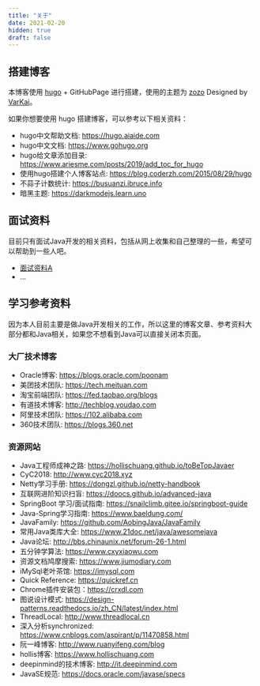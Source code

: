 ```yaml
---
title: "关于"
date: 2021-02-20
hidden: true
draft: false
---
```


## 搭建博客
本博客使用 [hugo](https://gohugo.io) + GitHubPage 进行搭建，使用的主题为 [zozo](https://github.com/varkai/hugo-theme-zozo) Designed by [VarKai](https://www.varkai.com)。

如果你想要使用 hugo 搭建博客，可以参考以下相关资料：
- hugo中文帮助文档: https://hugo.aiaide.com
- hugo中文文档: https://www.gohugo.org
- hugo给文章添加目录: https://www.ariesme.com/posts/2019/add_toc_for_hugo
- 使用hugo搭建个人博客站点: https://blog.coderzh.com/2015/08/29/hugo
- 不蒜子计数统计: https://busuanzi.ibruce.info
- 暗黑主题: https://darkmodejs.learn.uno

## 面试资料
目前只有面试Java开发的相关资料，包括从网上收集和自己整理的一些，希望可以帮助到一些人吧。

- [面试资料A](/iblog/posts/resume/interview-junior-javaer/)
- ...

[//]: # (- [面试资料B]&#40;https://www.cnblogs.com/crazymakercircle/&#41;)


## 学习参考资料
因为本人目前主要是做Java开发相关的工作，所以这里的博客文章、参考资料大部分都和Java相关，如果您不想看到Java可以直接关闭本页面。

### 大厂技术博客
- Oracle博客: https://blogs.oracle.com/poonam
- 美团技术团队: https://tech.meituan.com
- 淘宝前端团队: https://fed.taobao.org/blogs
- 有道技术博客: http://techblog.youdao.com
- 阿里技术团队: https://102.alibaba.com
- 360技术团队: https://blogs.360.net


### 资源网站
- Java工程师成神之路: https://hollischuang.github.io/toBeTopJavaer
- CyC2018: http://www.cyc2018.xyz
- Netty学习手册: https://dongzl.github.io/netty-handbook
- 互联网进阶知识扫盲: https://doocs.github.io/advanced-java
- SpringBoot 学习/面试指南: https://snailclimb.gitee.io/springboot-guide
- Java-Spring学习指南: https://www.baeldung.com/
- JavaFamily: https://github.com/AobingJava/JavaFamily
- 常用Java类库大全: https://www.21doc.net/java/awesomejava
- Java论坛: http://bbs.chinaunix.net/forum-26-1.html
- 五分钟学算法: https://www.cxyxiaowu.com
- 资源文档鸠摩搜索: https://www.jiumodiary.com
- iMySql老叶茶馆: https://imysql.com
- Quick Reference: https://quickref.cn
- Chrome插件安装包：https://crxdl.com
- 图说设计模式: https://design-patterns.readthedocs.io/zh_CN/latest/index.html
- ThreadLocal: http://www.threadlocal.cn
- 深入分析synchronized: https://www.cnblogs.com/aspirant/p/11470858.html
- 阮一峰博客: http://www.ruanyifeng.com/blog
- hollis博客: https://www.hollischuang.com
- deepinmind的技术博客: http://it.deepinmind.com
- JavaSE规范: https://docs.oracle.com/javase/specs





